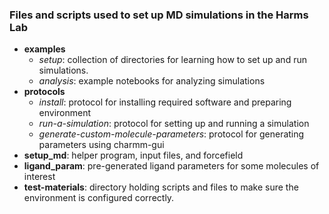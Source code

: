 ### Files and scripts used to set up MD simulations in the Harms Lab

+ **examples**
  + *setup*: collection of directories for learning how to set up and run simulations. 
  + *analysis*: example notebooks for analyzing simulations
+ **protocols**
  + *install*: protocol for installing required software and preparing environment
  + *run-a-simulation*: protocol for setting up and running a simulation
  + *generate-custom-molecule-parameters*: protocol for generating parameters using charmm-gui
+ **setup_md**: helper program, input files, and forcefield
+ **ligand_param**: pre-generated ligand parameters for some molecules of interest
+ **test-materials**: directory holding scripts and files to make sure the environment is configured correctly. 

